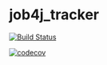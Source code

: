 # job4j_tracker

[![Build Status](https://travis-ci.org/amasterenko/job4j_tracker.svg?branch=master)](https://travis-ci.org/amasterenko/job4j_tracker)

[![codecov](https://codecov.io/gh/amasterenko/job4j_tracker/branch/master/graph/badge.svg)](https://codecov.io/gh/amasterenko/job4j_tracker)
